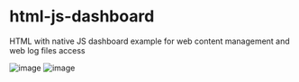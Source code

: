 # html-js-dashboard
HTML with native JS dashboard example for web content management and web log files access

![image](https://github.com/kyutekrap/html-js-dashboard/assets/117127078/e848e3d4-e794-4a8b-924e-872c7c7dd627)
![image](https://github.com/kyutekrap/html-js-dashboard/assets/117127078/428260c9-517c-45ad-9af0-04dffb5b7811)

